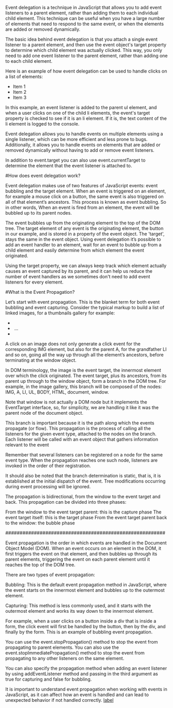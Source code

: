 Event delegation is a technique in JavaScript that allows you to add event listeners to a parent element, rather than adding them to each individual child element. This technique can be useful when you have a large number of elements that need to respond to the same event, or when the elements are added or removed dynamically.

The basic idea behind event delegation is that you attach a single event listener to a parent element, and then use the event object's target property to determine which child element was actually clicked. This way, you only need to add one event listener to the parent element, rather than adding one to each child element.

Here is an example of how event delegation can be used to handle clicks on a list of elements:

<ul id="list">
  <li>Item 1</li>
  <li>Item 2</li>
  <li>Item 3</li>
</ul>

<script>
  var list = document.getElementById("list");
  list.addEventListener("click", function(event) {
    if (event.target && event.target.nodeName == "LI") {
      console.log("List item clicked: " + event.target.innerHTML);
    }
  });
</script>

In this example, an event listener is added to the parent ul element, and when a user clicks on one of the child li elements, the event's target property is checked to see if it is an li element. If it is, the text content of the li element is logged to the console.

Event delegation allows you to handle events on multiple elements using a single listener, which can be more efficient and less prone to bugs. Additionally, it allows you to handle events on elements that are added or removed dynamically without having to add or remove event listeners.

In addition to event.target you can also use event.currentTarget to determine the element that the event listener is attached to.

#How does event delegation work?

Event delegation makes use of two features of JavaScript events: event bubbling and the target element. When an event is triggered on an element, for example a mouse click on a button, the same event is also triggered on all of that element’s ancestors. This process is known as event bubbling. So in other words, When an event is fired from an element, the event will be bubbled up to its parent nodes.

The event bubbles up from the originating element to the top of the DOM tree. The target element of any event is the originating element, the button in our example, and is stored in a property of the event object. The 'target', stays the same in the event object. Using event delegation it’s possible to add an event handler to an element, wait for an event to bubble up from a child element and easily determine from which element the event originated.

Using the target property, we can always keep track which element actually causes an event captured by its parent, and it can help us reduce the number of event handlers as we sometimes don't need to add event listeners for every element.

#What is the Event Propagation?

Let’s start with event propagation. This is the blanket term for both event bubbling and event capturing. Consider the typical markup to build a list of linked images, for a thumbnails gallery for example:

<ul>
    <li><a href="..."><img src="..." alt=""></a>
    <li><a href="..."><img src="..." alt=""></a>
    ...
    <li><a href="..."><img src="..." alt=""></a>
</ul>
A click on an image does not only generate a click event for the corresponding IMG element, but also for the parent A, for the grandfather LI and so on, going all the way up through all the element’s ancestors, before terminating at the window object.

In DOM terminology, the image is the event target, the innermost element over which the click originated. The event target, plus its ancestors, from its parent up through to the window object, form a branch in the DOM tree. For example, in the image gallery, this branch will be composed of the nodes: IMG, A, LI, UL, BODY, HTML, document, window.

Note that window is not actually a DOM node but it implements the EventTarget interface, so, for simplicity, we are handling it like it was the parent node of the document object.

This branch is important because it is the path along which the events propagate (or flow). This propagation is the process of calling all the listeners for the given event type, attached to the nodes on the branch. Each listener will be called with an event object that gathers information relevant to the event

Remember that several listeners can be registered on a node for the same event type. When the propagation reaches one such node, listeners are invoked in the order of their registration.

It should also be noted that the branch determination is static, that is, it is established at the initial dispatch of the event. Tree modifications occurring during event processing will be ignored.

The propagation is bidirectional, from the window to the event target and back. This propagation can be divided into three phases:

From the window to the event target parent: this is the capture phase The event target itself: this is the target phase From the event target parent back to the window: the bubble phase

########################################################

Event propagation is the order in which events are handled in the Document Object Model (DOM). When an event occurs on an element in the DOM, it first triggers the event on that element, and then bubbles up through its parent elements, triggering the event on each parent element until it reaches the top of the DOM tree.

There are two types of event propagation:

Bubbling: This is the default event propagation method in JavaScript, where the event starts on the innermost element and bubbles up to the outermost element.

Capturing: This method is less commonly used, and it starts with the outermost element and works its way down to the innermost element.

For example, when a user clicks on a button inside a div that is inside a form, the click event will first be handled by the button, then by the div, and finally by the form. This is an example of bubbling event propagation.

You can use the event.stopPropagation() method to stop the event from propagating to parent elements.
You can also use the event.stopImmediatePropagation() method to stop the event from propagating to any other listeners on the same element.

You can also specify the propagation method when adding an event listener by using addEventListener method and passing in the third argument as true for capturing and false for bubbling.

It is important to understand event propagation when working with events in JavaScript, as it can affect how an event is handled and can lead to unexpected behavior if not handled correctly.
[label](image/Event%20Bubbling%20and%20Event%20Catching%20in%20JavaScript%20and%20React.pngF:/Interview-Prepared/JS/event-delegation/README.md)
